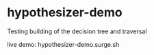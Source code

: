 # hypothesizer-demo

Testing building of the decision tree and traversal

live demo: hypothesizer-demo.surge.sh